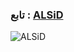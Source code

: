 
### تابع : [ALSiD](https://t.me/syntral) ###

![ALSiD](https://graph.org/file/44e8ed88b5c1f79aa15ad.jpg)
